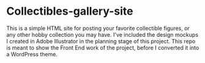 # Collectibles-gallery-site

This is a simple HTML site for posting your favorite collectible figures, or any other hobby collection you may have. I've included the design mockups I created in Adobe Illustrator in the planning stage of this project. This repo is meant to show the Front End work of the project, before I converted it into a WordPress theme.
